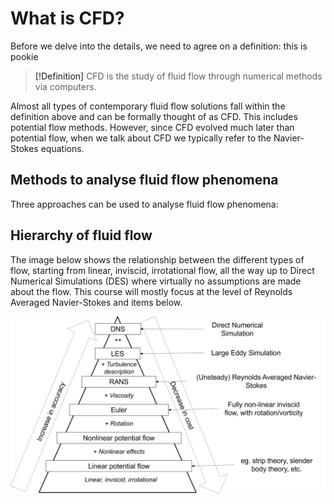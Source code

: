 # What is CFD?

Before we delve into the details, we need to agree on a definition: this is pookie
><a name="what-is-cfd">[!Definition]</a>
> CFD is the study of  fluid flow through numerical methods via computers.

Almost all types of contemporary fluid flow solutions fall within the definition above and can be formally thought of as CFD. This includes potential flow methods. However, since CFD evolved much later than potential flow, when we talk about CFD we typically refer to the Navier-Stokes equations. 
## Methods to analyse fluid flow phenomena
Three approaches can be used to analyse fluid flow phenomena:

## Hierarchy of fluid flow
The image below shows the relationship between the different types of flow, starting from linear, inviscid, irrotational flow, all the way up to Direct Numerical Simulations (DES) where virtually no assumptions are made about the flow. This course will mostly focus at the level of Reynolds Averaged Navier-Stokes and items below. 

![Fluid flow hierarchy, adapted from Terziev et al. (2020)](/images/hierarchy.png)

